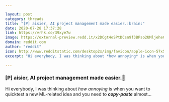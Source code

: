 ```yaml
---

layout: post
category: threads
title: "[P] aisier, AI project management made easier.:brain:"
date: 2020-07-28 17:37:28
link: https://vrhk.co/39xye7w
image: https://external-preview.redd.it/x2DCgt4eSPtDCsn9f3BPso2UMljeheCJ9wrH7HzTwO8.jpg?width=400&height=209.42408377&auto=webp&crop=400:209.42408377,smart&s=9106f72e80952a73fb29542ea8ce169d0d1f2476
domain: reddit.com
author: "reddit"
icon: http://www.redditstatic.com/desktop2x/img/favicon/apple-icon-57x57.png
excerpt: "Hi everybody, I was thinking about *how annoying* is when you want to quicktest a new ML-related idea and you need to ***copy-paste*** almost..."

---
```


### [P] aisier, AI project management made easier.:brain:

Hi everybody, I was thinking about *how annoying* is when you want to quicktest a new ML-related idea and you need to ***copy-paste*** almost...
